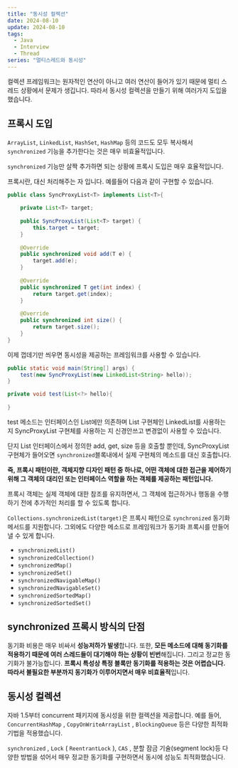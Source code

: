 ```yaml
---
title: "동시성 컬렉션"
date: 2024-08-10
update: 2024-08-10
tags:
  - Java
  - Interview
  - Thread
series: "멀티스레드와 동시성"
---
```


컬렉션 프레임워크는 원자적인 연산이 아니고 여러 연산이 들어가 있기 때문에 멀티 스레드 상황에서 문제가 생깁니다. 따라서 동시성 컬렉션을 만들기 위해
여러가지 도입을 했습니다.

## 프록시 도입

`ArrayList`, `LinkedList`, `HashSet`, `HashMap` 등의 코드도 모두 복사해서 `synchronized` 기능을 추가한다는 것은 매우 비효율적입니다.

`synchronized` 기능만 살짝 추가하면 되는 상황에 프록시 도입은 매우 효율적입니다.

프록시란, 대신 처리해주는 자 입니다. 예를들어 다음과 같이 구현할 수 있습니다.

```java
public class SyncProxyList<T> implements List<T>{
    
    private List<T> target;
    
    public SyncProxyList(List<T> target) {
        this.target = target;
    }
    
    @Override
    public synchronized void add(T e) {
        target.add(e);
    }
    
    @Override
    public synchronized T get(int index) {
        return target.get(index);
    }
    
    @Override
    public synchronized int size() {
        return target.size();
    }
}
```

이제 껍데기만 씌우면 동시성을 제공하는 프레임워크를 사용할 수 있습니다.

```java
public static void main(String[] args) {
    test(new SyncProxyList(new LinkedList<String> hello));
}

private void test(List<?> hello){
    
}
```

test 메소드는 인터페이스인 List에만 의존하며 List 구현체인 LinkedList를 사용하는 지 SyncProxyList 구현체를 사용하는 지 신경안쓰고 변경없이 사용할 수 있습니다.

단지 List 인터페이스에서 정의한 add, get, size 등을 호출할 뿐인데, SyncProxyList 구현체가 들어오면 `synchronized`블록내에서 실제 구현체의 메소드를 대신 호출합니다.

**즉, 프록시 패턴이란, 객체지향 디자인 패턴 중 하나로, 어떤 객체에 대한 접근을 제어하기 위해 그 객체의 대리인 또는 인터페이스 역할을 하는 객체를 제공하는 패턴입니다.** 

프록시 객체는 실제 객체에 대한 참조를 유지하면서, 그 객체에 접근하거나 행동을 수행하기 전에 추가적인 처리를 할 수 있도록 합니다.

`Collections.synchronizedList(target)`은 프록시 패턴으로 `synchronized` 동기화 메서드를 지원합니다. 그외에도 다양한 메소드로 프레임워크가 동기화 프록시를 만들어 낼 수 있게 합니다.

- `synchronizedList()`
- `synchronizedCollection()` 
- `synchronizedMap()` 
- `synchronizedSet()` 
- `synchronizedNavigableMap()` 
- `synchronizedNavigableSet()` 
- `synchronizedSortedMap()` 
- `synchronizedSortedSet()`

## synchronized 프록시 방식의 단점

동기화 비용은 매우 비싸서 **성능저하가 발생**합니다. 또한, **모든 메소드에 대해 동기화를 적용하기 때문에 여러 스레드들이 대기해야 하는 상황이 빈번**해집니다.
그리고 정교한 동기화가 불가능합니다. **프록시 특성상 특정 블록만 동기화를 적용하는 것은 어렵습니다. 따라서 불필요한 부분까지 동기화가 이루어지면서 매우 비효율적**입니다.

## 동시성 컬렉션

자바 1.5부터 concurrent 패키지에 동시성을 위한 컬렉션을 제공합니다.  예를 들어, `ConcurrentHashMap` , `CopyOnWriteArrayList` , `BlockingQueue` 등은 다양한 최적화 기법을 적용했습니다.

`synchronized` , `Lock` ( `ReentrantLock` ), `CAS` , 분할 잠금 기술(segment lock)등 다양한 방법을 섞어서 매우 정교한 동기화를 구현하면서 동시에 성능도 최적화했습니다.